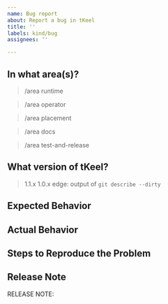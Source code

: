 ```yaml
---
name: Bug report
about: Report a bug in tKeel
title: ''
labels: kind/bug
assignees: ''

---
```


<!-- If you need to report a security issue please visit https://docs.tKeel.io/operations/support/support-security-issues -->

## In what area(s)?

<!-- Remove the '> ' to select -->

> /area runtime

> /area operator

> /area placement

> /area docs

> /area test-and-release

## What version of tKeel?

<!-- Delete all but your choice -->

> 1.1.x
> 1.0.x
> edge: output of `git describe --dirty`

## Expected Behavior

<!-- Briefly describe what you expect to happen -->


## Actual Behavior

<!-- Briefly describe what is actually happening -->


## Steps to Reproduce the Problem

<!-- How can a maintainer reproduce this issue (be detailed) -->

## Release Note

<!-- How should the fix for this issue be communicated in our release notes? It can be populated later. -->
<!-- Keep it as a single line. Examples: -->

<!-- RELEASE NOTE: **ADD** New feature in tKeel. -->
<!-- RELEASE NOTE: **FIX** Bug in runtime. -->
<!-- RELEASE NOTE: **UPDATE** Runtime dependency. -->

RELEASE NOTE:
